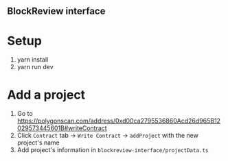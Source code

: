 ## BlockReview interface

# Setup

1. yarn install
2. yarn run dev

# Add a project

1. Go to https://polygonscan.com/address/0xd00ca2795536860Acd26d965B12029573445601B#writeContract
2. Click `Contract` tab -> `Write Contract` -> `addProject` with the new project's name
3. Add project's information in `blockreview-interface/projectData.ts`
